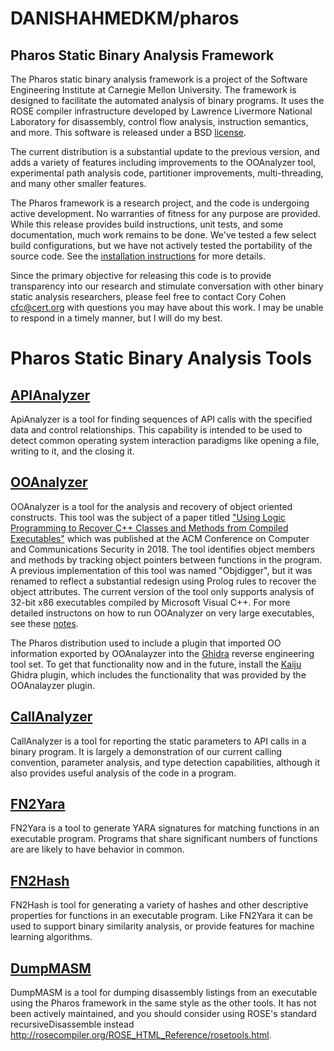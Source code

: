 # </p>DANISHAHMEDKM/pharos</p>

## Pharos Static Binary Analysis Framework

The Pharos static binary analysis framework is a project of the
Software Engineering Institute at Carnegie Mellon University.  The
framework is designed to facilitate the automated analysis of binary
programs.  It uses the ROSE compiler infrastructure developed by
Lawrence Livermore National Laboratory for disassembly, control flow
analysis, instruction semantics, and more. This software is released
under a BSD [license](LICENSE.md).

The current distribution is a substantial update to the previous
version, and adds a variety of features including improvements to the
OOAnalyzer tool, experimental path analysis code, partitioner
improvements, multi-threading, and many other smaller features.

The Pharos framework is a research project, and the code is undergoing
active development.  No warranties of fitness for any purpose are
provided. While this release provides build instructions, unit tests,
and some documentation, much work remains to be done.  We've tested a
few select build configurations, but we have not actively tested the
portability of the source code. See the [installation
instructions](INSTALL.md) for more details.

Since the primary objective for releasing this code is to provide
transparency into our research and stimulate conversation with other
binary static analysis researchers, please feel free to contact Cory
Cohen <cfc@cert.org> with questions you may have about this work.  I
may be unable to respond in a timely manner, but I will do my best.

# Pharos Static Binary Analysis Tools

## [APIAnalyzer](tools/apianalyzer/apianalyzer.pod)

ApiAnalyzer is a tool for finding sequences of API calls with the
specified data and control relationships.  This capability is intended
to be used to detect common operating system interaction paradigms
like opening a file, writing to it, and the closing it.

## [OOAnalyzer](tools/ooanalyzer/ooanalyzer.pod)

OOAnalyzer is a tool for the analysis and recovery of object oriented constructs. This tool was
the subject of a paper titled ["Using Logic Programming to Recover C++ Classes and Methods from
Compiled Executables"](https://edmcman.github.io/papers/ccs18.pdf) which was published at the
ACM Conference on Computer and Communications Security in 2018. The tool identifies object
members and methods by tracking object pointers between functions in the program.  A previous
implementation of this tool was named "Objdigger", but it was renamed to reflect a substantial
redesign using Prolog rules to recover the object attributes.  The current version of the tool
only supports analysis of 32-bit x86 executables compiled by Microsoft Visual C++.  For more
detailed instructons on how to run OOAnalyzer on very large executables, see these
[notes](share/prolog/oorules/README.md).

The Pharos distribution used to include a plugin that imported OO
information exported by OOAnalayzer into the
[Ghidra](https://ghidra-sre.org/) reverse engineering tool set.  To get
that functionality now and in the future, install the
[Kaiju](https://github.com/CERTCC/kaiju) Ghidra plugin, which includes
the functionality that was provided by the OOAnalayzer plugin.

## [CallAnalyzer](tools/callanalyzer/callanalyzer.pod)

CallAnalyzer is a tool for reporting the static parameters to API
calls in a binary program.  It is largely a demonstration of our
current calling convention, parameter analysis, and type detection
capabilities, although it also provides useful analysis of the code in
a program.

## [FN2Yara](tools/fn2yara/fn2yara.pod)

FN2Yara is a tool to generate YARA signatures for matching functions
in an executable program.  Programs that share significant numbers of
functions are are likely to have behavior in common.

## [FN2Hash](tools/fn2hash/fn2hash.pod)

FN2Hash is tool for generating a variety of hashes and other
descriptive properties for functions in an executable program.  Like
FN2Yara it can be used to support binary similarity analysis, or
provide features for machine learning algorithms.

## [DumpMASM](tools/dumpmasm/dumpmasm.pod)

DumpMASM is a tool for dumping disassembly listings from an executable
using the Pharos framework in the same style as the other tools.  It
has not been actively maintained, and you should consider using ROSE's
standard recursiveDisassemble instead
<http://rosecompiler.org/ROSE_HTML_Reference/rosetools.html>.


